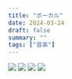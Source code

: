 ```yaml
---
title: "ボーカル"
date: 2024-03-24
draft: false
summary: ""
tags: ["音楽"]
---
```


![](vocal-2024-01.jpg)
![](vocal-2024-02.jpg)
![](vocal-2024-03.jpg)
![](vocal-2024-04.jpg)

